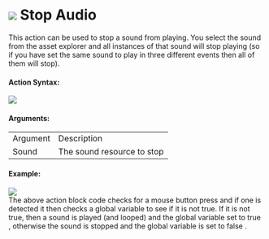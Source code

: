 #  ![](https://gms.magecorn.com/Manual/assets/Images/Scripting_Reference/Drag_And_Drop/Reference/Audio/i_Audio_Stop_Audio.png) Stop Audio

This action can be used to stop a sound from playing. You select the
sound from the asset explorer and all instances of that sound will stop
playing (so if you have set the same sound to play in three different
events then all of them will stop).

#### Action Syntax:

  
![](https://gms.magecorn.com/Manual/assets/Images/Scripting_Reference/Drag_And_Drop/Reference/Audio/a_Audio_Stop_Audio.png)  

#### Arguments:

|          |                            |
|----------|----------------------------|
| Argument | Description                |
| Sound    | The sound resource to stop |

#### Example:

  
![](https://gms.magecorn.com/Manual/assets/Images/Scripting_Reference/Drag_And_Drop/Reference/Audio/e_Audio_Play_Audio.png)  
The above action block code checks for a mouse button press and if one
is detected it then checks a global variable to see if it is not true.
If it is not true, then a sound is played (and looped) and the global
variable set to true , otherwise the sound is stopped and the global
variable is set to false .
